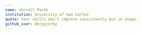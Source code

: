 ```yaml
---
name: Jerrell Pardo
institution: University of San Carlos
quote: Your skills don’t improve consistently but in steps.
github_user: derpyjerby
---
```

